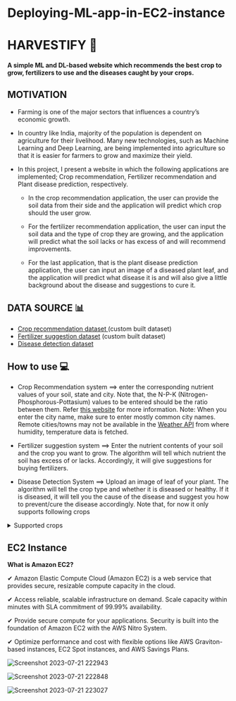 # Deploying-ML-app-in-EC2-instance

# HARVESTIFY 🌿
#### A simple ML and DL-based website which recommends the best crop to grow, fertilizers to use and the diseases caught by your crops.

## MOTIVATION
- Farming is one of the major sectors that influences a country’s economic growth. 

- In country like India, majority of the population is dependent on agriculture for their livelihood. Many new technologies, such as Machine Learning and Deep Learning, are being implemented into agriculture so that it is easier for farmers to grow and maximize their yield. 

- In this project, I present a website in which the following applications are implemented; Crop recommendation, Fertilizer recommendation and Plant disease prediction, respectively. 

    - In the crop recommendation application, the user can provide the soil data from their side and the application will predict which crop should the user grow. 
    
    - For the fertilizer recommendation application, the user can input the soil data and the type of crop they are growing, and the application will predict what the soil lacks or has excess of and will recommend improvements. 
    
    - For the last application, that is the plant disease prediction application, the user can input an image of a diseased plant leaf, and the application will predict what disease it is and will also give a little background about the disease and suggestions to cure it.

## DATA SOURCE 📊
- [Crop recommendation dataset ](https://www.kaggle.com/atharvaingle/crop-recommendation-dataset) (custom built dataset)
- [Fertilizer suggestion dataset](https://github.com/Gladiator07/Harvestify/blob/master/Data-processed/fertilizer.csv) (custom built dataset)
- [Disease detection dataset](https://www.kaggle.com/vipoooool/new-plant-diseases-dataset)

## How to use 💻
- Crop Recommendation system ==> enter the corresponding nutrient values of your soil, state and city. Note that, the N-P-K (Nitrogen-Phosphorous-Pottasium) values to be entered should be the ratio between them. Refer [this website](https://www.gardeningknowhow.com/garden-how-to/soil-fertilizers/fertilizer-numbers-npk.htm) for more information.
Note: When you enter the city name, make sure to enter mostly common city names. Remote cities/towns may not be available in the [Weather API](https://openweathermap.org/) from where humidity, temperature data is fetched.

- Fertilizer suggestion system ==> Enter the nutrient contents of your soil and the crop you want to grow. The algorithm will tell which nutrient the soil has excess of or lacks. Accordingly, it will give suggestions for buying fertilizers.

- Disease Detection System ==> Upload an image of leaf of your plant. The algorithm will tell the crop type and whether it is diseased or healthy. If it is diseased, it will tell you the cause of the disease and suggest you how to prevent/cure the disease accordingly.
Note that, for now it only supports following crops

<details>
  <summary>Supported crops
</summary>

- Apple
- Blueberry
- Cherry
- Corn
- Grape
- Pepper
- Orange
- Peach
- Potato
- Soybean
- Strawberry
- Tomato
- Squash
- Raspberry
</details>

## EC2 Instance

**What is Amazon EC2?**

✔ Amazon Elastic Compute Cloud (Amazon EC2) is a web service that provides secure, resizable compute capacity in the cloud.

✔ Access reliable, scalable infrastructure on demand. Scale capacity within minutes with SLA commitment of 99.99% availability.

✔ Provide secure compute for your applications. Security is built into the foundation of Amazon EC2 with the AWS Nitro System.

✔ Optimize performance and cost with flexible options like AWS Graviton-based instances, EC2 Spot instances, and AWS Savings Plans.

![Screenshot 2023-07-21 222943](https://github.com/basel-ay/Deploying-ML-app-in-EC2-instance/assets/64821137/4b981772-8062-45cc-8e9e-ee9b5cb3ce94)

![Screenshot 2023-07-21 222848](https://github.com/basel-ay/Deploying-ML-app-in-EC2-instance/assets/64821137/43d99155-28b8-47b4-80ff-7d66e7577381)

![Screenshot 2023-07-21 223027](https://github.com/basel-ay/Deploying-ML-app-in-EC2-instance/assets/64821137/2f726934-9799-4bad-b91c-cf26d60d9c01)

